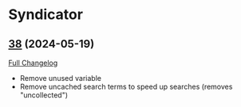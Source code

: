 # Syndicator

## [38](https://github.com/Baganator/Syndicator/tree/38) (2024-05-19)
[Full Changelog](https://github.com/Baganator/Syndicator/compare/37...38) 

- Remove unused variable  
- Remove uncached search terms to speed up searches (removes "uncollected")  

